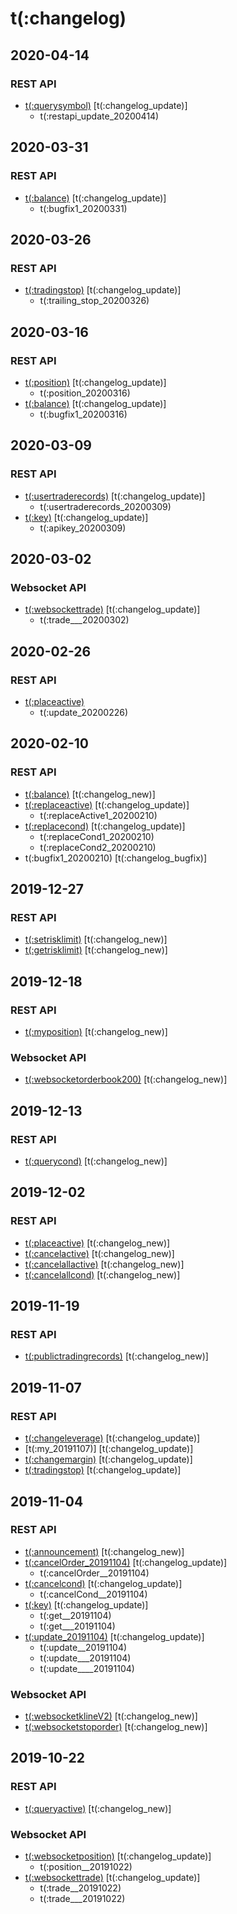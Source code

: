 # t(:changelog)

## 2020-04-14
### REST API
- [t(:querysymbol)](#t-querysymbol) [t(:changelog_update)]
   - t(:restapi_update_20200414)
        
## 2020-03-31
### REST API
- [t(:balance)](#t-balance) [t(:changelog_update)]
    - t(:bugfix1_20200331)
    
## 2020-03-26
### REST API
- [t(:tradingstop)](#t-tradingstop) [t(:changelog_update)]
    - t(:trailing_stop_20200326)

## 2020-03-16
### REST API
- [t(:position)](#t-position) [t(:changelog_update)]
    - t(:position_20200316)
- [t(:balance)](#t-balance) [t(:changelog_update)]
    - t(:bugfix1_20200316)

## 2020-03-09
### REST API
- [t(:usertraderecords)](#t-usertraderecords) [t(:changelog_update)]
    - t(:usertraderecords_20200309)
- [t(:key)](#t-key) [t(:changelog_update)]
    - t(:apikey_20200309)

## 2020-03-02

### Websocket API
- [t(:websockettrade)](#t-websockettrade) [t(:changelog_update)]
    - t(:trade___20200302)

## 2020-02-26
### REST API
- [t(:placeactive)](#t-placeactive)
    - t(:update_20200226)

## 2020-02-10

### REST API
- [t(:balance)](#t-balance) [t(:changelog_new)]
- [t(:replaceactive)](#t-replaceactive) [t(:changelog_update)]
    - t(:replaceActive1_20200210)
- [t(:replacecond)](#t-replacecond) [t(:changelog_update)]
    - t(:replaceCond1_20200210)
    - t(:replaceCond2_20200210)
- t(:bugfix1_20200210) [t(:changelog_bugfix)]


## 2019-12-27

### REST API
- [t(:setrisklimit)](#t-setrisklimit) [t(:changelog_new)]
- [t(:getrisklimit)](#t-getrisklimit) [t(:changelog_new)]


## 2019-12-18

### REST API
- [t(:myposition)](#t-myposition) [t(:changelog_new)]

### Websocket API
- [t(:websocketorderbook200)](#t-websocketorderbook200) [t(:changelog_new)]


## 2019-12-13

### REST API
- [t(:querycond)](#t-querycond) [t(:changelog_new)]


## 2019-12-02

### REST API
- [t(:placeactive)](#t-placeactive) [t(:changelog_new)]
- [t(:cancelactive)](#t-cancelactive) [t(:changelog_new)]
- [t(:cancelallactive)](#t-cancelallactive) [t(:changelog_new)]
- [t(:cancelallcond)](#t-cancelallcond) [t(:changelog_new)]


## 2019-11-19

### REST API
- [t(:publictradingrecords)](#t-publictradingrecords) [t(:changelog_new)]


## 2019-11-07

### REST API
- [t(:changeleverage)](#t-changeleverage) [t(:changelog_update)]
- [t(:my_20191107)] [t(:changelog_update)]
- [t(:changemargin)](#t-changemargin) [t(:changelog_update)]
- [t(:tradingstop)](#t-tradingstop) [t(:changelog_update)]


## 2019-11-04

### REST API
- [t(:announcement)](#t-announcement) [t(:changelog_new)]
- [t(:cancelOrder_20191104)](#t-cancelactive) [t(:changelog_update)]
    - t(:cancelOrder__20191104)
- [t(:cancelcond)](#t-cancelcond) [t(:changelog_update)]
    - t(:cancelCond__20191104)
- [t(:key)](#t-key) [t(:changelog_update)]
    - t(:get__20191104)
    - t(:get___20191104)
- [t(:update_20191104)](#t-ratelimits) [t(:changelog_update)]
	- t(:update__20191104)
	- t(:update___20191104)
	- t(:update____20191104)

### Websocket API
- [t(:websocketklineV2)](#t-websocketklinev2) [t(:changelog_new)]
- [t(:websocketstoporder)](#t-websocketstoporder) [t(:changelog_new)]


## 2019-10-22

### REST API
- [t(:queryactive)](#t-queryactive) [t(:changelog_new)]

### Websocket API
- [t(:websocketposition)](#t-websocketposition) [t(:changelog_update)]
    - t(:position__20191022)
- [t(:websockettrade)](#t-websockettrade) [t(:changelog_update)]
    - t(:trade__20191022)
    - t(:trade___20191022)
